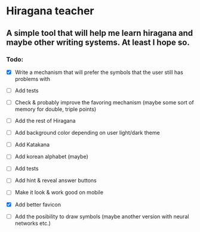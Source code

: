 # Hiragana teacher

## A simple tool that will help me learn hiragana and maybe other writing systems. At least I hope so. 

### Todo:
- [x] Write a mechanism that will prefer the symbols that the user still has problems with
- [ ] Add tests
- [ ] Check & probably improve the favoring mechanism (maybe some sort of memory for double, triple points)
- [ ] Add the rest of Hiragana
- [ ] Add background color depending on user light/dark theme
- [ ] Add Katakana 
- [ ] Add korean alphabet (maybe)
- [ ] Add tests
- [ ] Add hint & reveal answer buttons
- [ ] Make it look & work good on mobile
- [x] Add better favicon
- [ ] Add the posibility to draw symbols (maybe another version with neural networks etc.)

